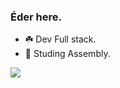 ### Éder here.

- ☘️ Dev Full stack.
- 📜 Studing Assembly.

<picture>
  <source
    srcset="https://github-readme-stats.vercel.app/api?username=eder-xavier&show_icons=true&theme=dark&bg_color=0D1117&text_color=8b949e&icon_color=58a6ff&title_color=58a6ff"
    media="(prefers-color-scheme: dark)"
  />
  <source
    srcset="https://github-readme-stats.vercel.app/api?username=eder-xavier&show_icons=true&theme=light&bg_color=f5f5dc&text_color=0366d6&icon_color=0366d6&title_color=0366d6"
    media="(prefers-color-scheme: light), (prefers-color-scheme: no-preference)"
  />
  <img src="https://github-readme-stats.vercel.app/api?username=eder-xavier&show_icons=true&theme=light&bg_color=f5f5dc&text_color=0366d6&icon_color=0366d6&title_color=0366d6" />
</picture>








